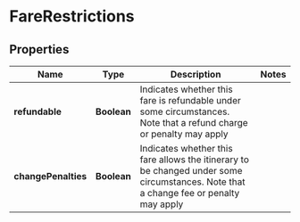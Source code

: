 
# FareRestrictions

## Properties
Name | Type | Description | Notes
------------ | ------------- | ------------- | -------------
**refundable** | **Boolean** | Indicates whether this fare is refundable under some circumstances. Note that a refund charge or penalty may apply | 
**changePenalties** | **Boolean** | Indicates whether this fare allows the itinerary to be changed under some circumstances. Note that a change fee or penalty may apply | 



